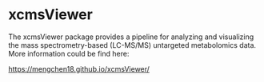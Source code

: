 # xcmsViewer

The xcmsViewer package provides a pipeline for analyzing and visualizing the mass spectrometry-based (LC-MS/MS) untargeted metabolomics data. 
More information could be find here:

https://mengchen18.github.io/xcmsViewer/
